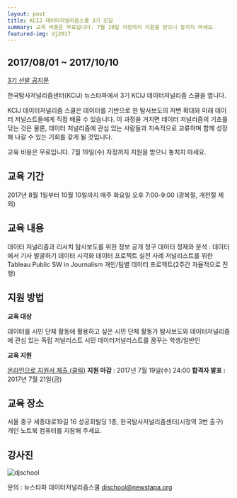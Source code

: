 ```yaml
---
layout: post
title: KCIJ 데이터저널리즘스쿨 3기 모집
summary: 교육 비용은 무료입니다. 7월 19일 자정까지 지원을 받으니 놓치지 마세요.
featured-img: dj2017
---
```


## 2017/08/01 ~ 2017/10/10

[3기 선발 공지문](https://kcij.org/board/notice/618) 

한국탐사저널리즘센터(KCIJ) 뉴스타파에서 3기 KCIJ 데이터저널리즘 스쿨을 엽니다.

KCIJ 데이터저널리즘 스쿨은 데이터를 기반으로 한 탐사보도의 저변 확대와 미래 데이터 저널스트들에게 직접 배울 수 있습니다. 이 과정을 거치면 데이터 저널리즘의 기초를 닦는 것은 물론, 데이터 저널리즘에 관심 있는 사람들과 지속적으로 교류하며 함께 성장해 나갈 수 있는 기회를 갖게 될 것입니다.

교육 비용은 무료입니다. 7월 19일(수) 자정까지 지원을 받으니 놓치지 마세요.

## **교육 기간**

2017년 8월 1일부터 10월 10일까지 매주 화요일 오후 7:00-9:00 (광복절, 개천절 제외)

## **교육 내용**

데이터 저널리즘과 리서치 탐사보도를 위한 정보 공개 청구 데이터 정제와 분석 : 데이터에서 기사 발굴하기 데이터 시각화 데이터 프로젝트 실전 사례 저널리스트를 위한 Tableau Public SW in Journalism 개인/팀별 데이터 프로젝트(2주간 자율적으로 진행)

## **지원 방법**

**교육 대상**

데이터를 시민 단체 활동에 활용하고 싶은 시민 단체 활동가 탐사보도와 데이터저널리즘에 관심 있는 독립 저널리스트 시민 데이터저널리스트를 꿈꾸는 학생/일반인

**교육 지원**

[온라인으로 지원서 제출 (클릭)](https://goo.gl/forms/yG9o9WYvhpgQ8eRX2) **지원 마감** : 2017년 7월 19일(수) 24:00 **합격자 발표 :** 2017년 7월 21일(금)

## **교육 장소**

서울 중구 세종대로19길 16 성공회빌딩 1층, 한국탐사저널리즘센터(시청역 3번 출구) 개인 노트북 컴퓨터를 지참해 주세요.

## **강사진**

![djschool](http://welcome.newstapa.org/wp-content/uploads/djschool1.jpg)

문의 : 뉴스타파 데이터저널리즘스쿨 djschool@newstapa.org